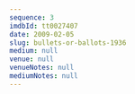 ```yaml
---
sequence: 3
imdbId: tt0027407
date: 2009-02-05
slug: bullets-or-ballots-1936
medium: null
venue: null
venueNotes: null
mediumNotes: null
---
```


